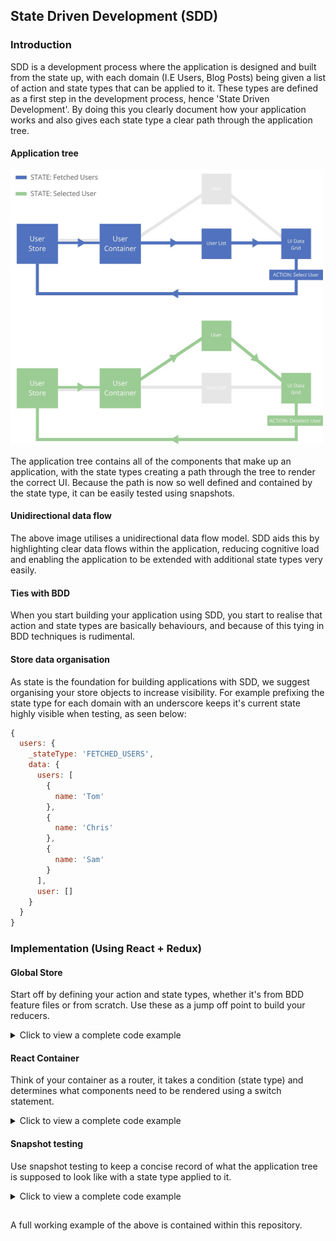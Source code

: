 ## State Driven Development (SDD)

### Introduction

SDD is a development process where the application is designed and built
from the state up, with each domain (I.E Users, Blog Posts) being given a list of action and state types
that can be applied to it. These types are defined as a first step in the development process,
hence 'State Driven Development'. By doing this you clearly document how your application works and also gives each
state type a clear path through the application tree.

#### Application tree

<img src="state_tree.jpeg" width="500" height="440">

The application tree contains all of the components that make up an application,
with the state types creating a path through the tree to render the correct UI.
Because the path is now so well defined and contained by the state type,
it can be easily tested using snapshots.

#### Unidirectional data flow

The above image utilises a unidirectional data flow model. SDD aids this by highlighting
clear data flows within the application, reducing cognitive load and enabling the application
to be extended with additional state types very easily.

#### Ties with BDD

When you start building your application using SDD, you start to realise that action
and state types are basically behaviours, and because of this tying in BDD techniques
is rudimental.

#### Store data organisation

As state is the foundation for building applications with SDD, we suggest organising your store objects
to increase visibility. For example prefixing the state type for each domain with an underscore keeps it's current state
highly visible when testing, as seen below:

```jsx
{
  users: {
    _stateType: 'FETCHED_USERS',
    data: {
      users: [
        {
          name: 'Tom'
        },
        {
          name: 'Chris'
        },
        {
          name: 'Sam'
        }
      ],
      user: []
    }
  }
}
```

### Implementation (Using React + Redux)

#### Global Store

Start off by defining your action and state types, whether it's from BDD feature files
or from scratch. Use these as a jump off point to build your reducers.

<details>
  <summary>
    Click to view a complete code example
  </summary>

  ###

  ```jsx
  const actionTypes = {
    FETCH_USERS: 'FETCH_USERS',
    SELECT_USER: 'SELECT_USER',
  };

  const stateTypes = {
    FETCHING_USERS: 'FETCHING_USERS',
    FETCHED_USERS: 'FETCHED_USERS',
    SELECTED_USER: 'SELECTED_USER',
  };

  const initialState = {
    _stateType: stateTypes.FETCHING_USERS,
    data: {
      users: [],
      user: [],
    },
  };

  const fetchUsers = () => ({
    type: actionTypes.FETCH_USERS,
  });

  const selectUser = name => ({
    type: actionTypes.SELECT_USER,
    name,
  });

  const users = (state = initialState, action) => {
    switch (action.type) {
      case actionTypes.FETCH_USERS:
        return {
          ...state,
          _stateType: stateTypes.FETCHED_USERS,
          data: {
            ...state.data,
            users: [{ name: 'Tom' }, { name: 'Chris' }, { name: 'Sam' }],
          },
        };
      case actionTypes.SELECT_USER:
        return {
          ...state,
          _stateType: stateTypes.SELECTED_USER,
          data: {
            ...state.data,
            user: state.data.users.filter(user => user.name === action.name)
          },
        };
      default:
        return state;
    }
  };

  export { actionTypes, stateTypes, fetchUsers, selectUser, initialState };

  export default users;
  ```

</details>

#### React Container

Think of your container as a router, it takes a condition (state type) and determines what
components need to be rendered using a switch statement.

<details>
  <summary>
    Click to view a complete code example
  </summary>

###

```jsx
import React, { Component } from 'react';
import { connect } from 'react-redux';
import { bindActionCreators } from 'redux';
import PropTypes from 'prop-types';

import { stateTypes, fetchUsers, selectUser } from '../store/users';
import UserList from '../components/UserList';
import User from '../components/User';

class Users extends Component {
  componentDidMount() {
    setTimeout(() => {
      this.props.fetchUsers();
    }, 1000);
  }

  componentHasStateType = () => {
    const { stateType, users, user } = this.props;
    switch (stateType) {
      case stateTypes.FETCHED_USERS:
        return <UserList users={users} selectUser={this.handleSelectUser} />;
      case stateTypes.SELECTED_USER:
        return <User user={user} />;
      default:
        return 'Loading...';
    }
  };

  handleSelectUser = name => this.props.selectUser(name);

  render() {
    return this.componentHasStateType();
  }
}

// eslint-disable-next-line
Users.propTypes = {
  stateType: PropTypes.string.isRequired,
  users: PropTypes.arrayOf(PropTypes.object).isRequired,
  user: PropTypes.arrayOf(PropTypes.object).isRequired,
  fetchUsers: PropTypes.func.isRequired,
  selectUser: PropTypes.func.isRequired,
};

export default connect(
  ({ users }) => ({
    stateType: users._stateType,
    users: users.data.users,
    user: users.data.user,
  }),
  dispatch =>
    bindActionCreators(
      {
        fetchUsers,
        selectUser,
      },
      dispatch,
    ),
)(Users);
```

</details>

#### Snapshot testing

Use snapshot testing to keep a concise record of what the application tree
is supposed to look like with a state type applied to it.

<details>
  <summary>
    Click to view a complete code example
  </summary>

###

```jsx
import React from 'react';
import configureMockStore from 'redux-mock-store';
import renderer from 'react-test-renderer';

import Users from '../containers/Users';
import { initialState } from '../store/users';

const mockStore = configureMockStore();

const users = [{ name: 'Tom' }, { name: 'Chris' }, { name: 'Sam' }];
const user = [{ name: 'Tom' }];

describe('Users container', () => {
  it('should render Users correctly with the fetching users state', () => {
    const store = mockStore({ users: initialState });
    const tree = renderer.create(<Users store={store} />).toJSON();
    expect(tree).toMatchSnapshot();
  });
  it('should render Users correctly with the fetched users state', () => {
    const store = mockStore({
      users: { ...initialState, _stateType: 'FETCHED_USERS', data: { users } },
    });
    const tree = renderer.create(<Users store={store} />).toJSON();
    expect(tree).toMatchSnapshot();
  });
  it('should render Users correctly with the selected user state', () => {
    const store = mockStore({
      users: { ...initialState, _stateType: 'SELECTED_USER', data: { user } },
    });
    const tree = renderer.create(<Users store={store} />).toJSON();
    expect(tree).toMatchSnapshot();
  });
});
```

</details>

##

A full working example of the above is contained within this repository.
